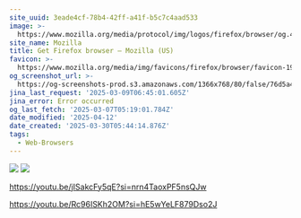 ```yaml
---
site_uuid: 3eade4cf-78b4-42ff-a41f-b5c7c4aad533
image: >-
  https://www.mozilla.org/media/protocol/img/logos/firefox/browser/og.4ad05d4125a5.png
site_name: Mozilla
title: Get Firefox browser — Mozilla (US)
favicon: >-
  https://www.mozilla.org/media/img/favicons/firefox/browser/favicon-196x196.59e3822720be.png
og_screenshot_url: >-
  https://og-screenshots-prod.s3.amazonaws.com/1366x768/80/false/76d5a4cefd9ca1cce00a1c25e44d03f9ae5956123e8905ff1f8becb35aedeb3b.jpeg
jina_last_request: '2025-03-09T06:45:01.605Z'
jina_error: Error occurred
og_last_fetch: '2025-03-07T05:19:01.784Z'
date_modified: '2025-04-12'
date_created: '2025-03-30T05:44:14.876Z'
tags:
  - Web-Browsers
---
```













![](https://i.imgur.com/6KBlAvG.png)
![](https://i.imgur.com/tL134uo.png)



https://youtu.be/jISakcFy5qE?si=nrn4TaoxPF5nsQJw

https://youtu.be/Rc96ISKh2OM?si=hE5wYeLF879Dso2J
